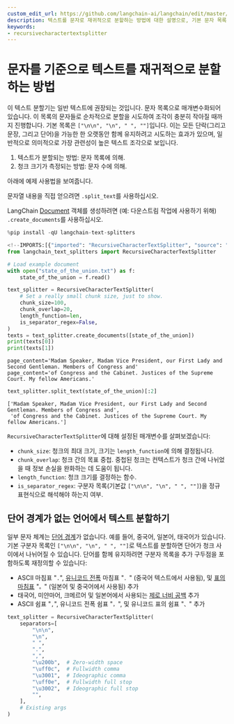 ```yaml
---
custom_edit_url: https://github.com/langchain-ai/langchain/edit/master/docs/docs/how_to/recursive_text_splitter.ipynb
description: 텍스트를 문자로 재귀적으로 분할하는 방법에 대한 설명으로, 기본 문자 목록과 사용 예제를 제공합니다.
keywords:
- recursivecharactertextsplitter
---
```


# 문자를 기준으로 텍스트를 재귀적으로 분할하는 방법

이 텍스트 분할기는 일반 텍스트에 권장되는 것입니다. 문자 목록으로 매개변수화되어 있습니다. 이 목록의 문자들로 순차적으로 분할을 시도하여 조각이 충분히 작아질 때까지 진행합니다. 기본 목록은 `["\n\n", "\n", " ", ""]`입니다. 이는 모든 단락(그리고 문장, 그리고 단어)을 가능한 한 오랫동안 함께 유지하려고 시도하는 효과가 있으며, 일반적으로 의미적으로 가장 관련성이 높은 텍스트 조각으로 보입니다.

1. 텍스트가 분할되는 방법: 문자 목록에 의해.
2. 청크 크기가 측정되는 방법: 문자 수에 의해.

아래에 예제 사용법을 보여줍니다.

문자열 내용을 직접 얻으려면 `.split_text`를 사용하십시오.

LangChain [Document](https://api.python.langchain.com/en/latest/documents/langchain_core.documents.base.Document.html) 객체를 생성하려면 (예: 다운스트림 작업에 사용하기 위해) `.create_documents`를 사용하십시오.

```python
%pip install -qU langchain-text-splitters
```


```python
<!--IMPORTS:[{"imported": "RecursiveCharacterTextSplitter", "source": "langchain_text_splitters", "docs": "https://api.python.langchain.com/en/latest/character/langchain_text_splitters.character.RecursiveCharacterTextSplitter.html", "title": "How to recursively split text by characters"}]-->
from langchain_text_splitters import RecursiveCharacterTextSplitter

# Load example document
with open("state_of_the_union.txt") as f:
    state_of_the_union = f.read()

text_splitter = RecursiveCharacterTextSplitter(
    # Set a really small chunk size, just to show.
    chunk_size=100,
    chunk_overlap=20,
    length_function=len,
    is_separator_regex=False,
)
texts = text_splitter.create_documents([state_of_the_union])
print(texts[0])
print(texts[1])
```

```output
page_content='Madam Speaker, Madam Vice President, our First Lady and Second Gentleman. Members of Congress and'
page_content='of Congress and the Cabinet. Justices of the Supreme Court. My fellow Americans.'
```


```python
text_splitter.split_text(state_of_the_union)[:2]
```


```output
['Madam Speaker, Madam Vice President, our First Lady and Second Gentleman. Members of Congress and',
 'of Congress and the Cabinet. Justices of the Supreme Court. My fellow Americans.']
```


`RecursiveCharacterTextSplitter`에 대해 설정된 매개변수를 살펴보겠습니다:
- `chunk_size`: 청크의 최대 크기, 크기는 `length_function`에 의해 결정됩니다.
- `chunk_overlap`: 청크 간의 목표 중첩. 중첩된 청크는 컨텍스트가 청크 간에 나뉘었을 때 정보 손실을 완화하는 데 도움이 됩니다.
- `length_function`: 청크 크기를 결정하는 함수.
- `is_separator_regex`: 구분자 목록(기본값 `["\n\n", "\n", " ", ""]`)을 정규 표현식으로 해석해야 하는지 여부.

## 단어 경계가 없는 언어에서 텍스트 분할하기

일부 문자 체계는 [단어 경계](https://en.wikipedia.org/wiki/Category:Writing_systems_without_word_boundaries)가 없습니다. 예를 들어, 중국어, 일본어, 태국어가 있습니다. 기본 구분자 목록인 `["\n\n", "\n", " ", ""]`로 텍스트를 분할하면 단어가 청크 사이에서 나뉘어질 수 있습니다. 단어를 함께 유지하려면 구분자 목록을 추가 구두점을 포함하도록 재정의할 수 있습니다:

* ASCII 마침표 "`.`", [유니코드 전폭](https://en.wikipedia.org/wiki/Halfwidth_and_Fullwidth_Forms_(Unicode_block)) 마침표 "`．`" (중국어 텍스트에서 사용됨), 및 [표의 마침표](https://en.wikipedia.org/wiki/CJK_Symbols_and_Punctuation) "`。`" (일본어 및 중국어에서 사용됨) 추가
* 태국어, 미얀마어, 크메르어 및 일본어에서 사용되는 [제로 너비 공백](https://en.wikipedia.org/wiki/Zero-width_space) 추가
* ASCII 쉼표 "`,`", 유니코드 전폭 쉼표 "`，`", 및 유니코드 표의 쉼표 "`、`" 추가

```python
text_splitter = RecursiveCharacterTextSplitter(
    separators=[
        "\n\n",
        "\n",
        " ",
        ".",
        ",",
        "\u200b",  # Zero-width space
        "\uff0c",  # Fullwidth comma
        "\u3001",  # Ideographic comma
        "\uff0e",  # Fullwidth full stop
        "\u3002",  # Ideographic full stop
        "",
    ],
    # Existing args
)
```